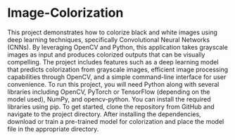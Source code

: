 # Image-Colorization
This project demonstrates how to colorize black and white images using deep learning techniques, specifically Convolutional Neural Networks (CNNs). By leveraging OpenCV and Python, this application takes grayscale images as input and produces colorized outputs that can be visually compelling. The project includes features such as a deep learning model that predicts colorization from grayscale images, efficient image processing capabilities through OpenCV, and a simple command-line interface for user convenience.
To run this project, you will need Python along with several libraries including OpenCV, PyTorch or TensorFlow (depending on the model used), NumPy, and opencv-python. You can install the required libraries using pip. To get started, clone the repository from GitHub and navigate to the project directory. After installing the dependencies, download or train a pre-trained model for colorization and place the model file in the appropriate directory.
